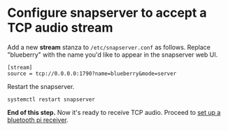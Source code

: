 # Configure snapserver to accept a TCP audio stream

Add a new **stream** stanza to `/etc/snapserver.conf` as follows.
Replace "blueberry" with the name you'd like to appear in the
snapserver web UI.

```
[stream]
source = tcp://0.0.0.0:1790?name=blueberry&mode=server
```

Restart the snapserver.

```
systemctl restart snapserver
```

**End of this step.**
Now it's ready to receive TCP audio.
Proceed to [set up a bluetooth pi receiver](./bluetooth-receiver.md).
